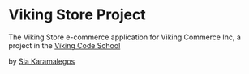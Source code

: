 # Viking Store Project

The Viking Store e-commerce application for Viking Commerce Inc, a project in the [Viking Code School](http://vikingcodeschool.com)

by [Sia Karamalegos](https://github.com/siakaramalegos)

